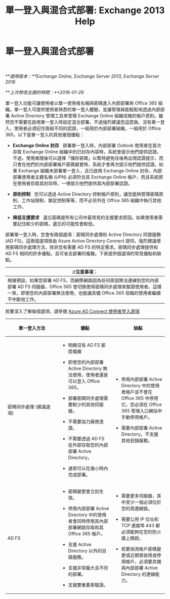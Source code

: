 ﻿---
title: '單一登入與混合式部署: Exchange 2013 Help'
TOCTitle: 單一登入與混合式部署
ms:assetid: 050606f9-718d-4a1f-b7a6-50b08c6e9e07
ms:mtpsurl: https://technet.microsoft.com/zh-tw/library/Hh563846(v=EXCHG.150)
ms:contentKeyID: 50474695
ms.date: 01/11/2018
mtps_version: v=EXCHG.150
ms.translationtype: HT
---

# 單一登入與混合式部署

 

_**適用版本：**Exchange Online, Exchange Server 2013, Exchange Server 2016_

_**上次修改主題的時間：**2016-01-29_

單一登入功能可讓使用者以單一使用者名稱與密碼進入內部部署與 Office 365 組織。單一登入可提供使用者熟悉的單一登入體驗，並讓管理員能輕鬆地透過內部部署 Active Directory 管理工具來管理 Exchange Online 組織信箱的帳戶原則。雖然您不需要在啟用單一登入時設定混合部署，不過強烈建議您這麼做。沒有單一登入，使用者必須記住兩組不同的認證，一組用於內部部署組織，一組用於 Office 365。以下是單一登入的其他幾個優點：

  - **Exchange Online 封存**   部署單一登入時，內部部署 Outlook 使用者在首次存取 Exchange Online 組織中的已封存內容時，系統會提示他們提供認證。不過，使用者隨後可以選擇「儲存密碼」以暫時避免往後再出現認證提示，而只會在他們的內部部署帳戶密碼變更時，系統才會再次提示他們提供認證。如果 Exchange 組織未部署單一登入，且已啟用 Exchange Online 封存，內部部署使用者主體名稱 (UPN) 必須符合其 Exchange Online 帳戶，而且系統將在使用者存取其封存時，一律提示他們提供其內部部署認證。

  - **原則控制**   您可以透過 Active Directory 控制帳戶原則，讓您能夠管理密碼原則、工作站限制、鎖定控制等等，而不必另外在 Office 365 組織中執行其他工作。

  - **降低支援要求**   遺忘密碼是所有公司中最常見的支援要求原因。如果使用者需要記住較少的密碼，遺忘的可能性會較低。

部署單一登入時，您會有兩個選項：密碼同步處理和 Active Directory 同盟服務 (AD FS)。這兩個選項皆由 Azure Active Directory Connect 提供。強烈建議使用密碼同步處理方法，除非您有需要 AD FS 的特定需求。密碼同步處理提供和 AD FS 相同的許多優點，且可省去部署的複雜。下表提供個選項的常見優點和缺點。

<table>
<thead>
<tr class="header">
<th><img src="images/JJ150559.note(EXCHG.150).gif" title="注意事項" alt="注意事項" />注意事項：</th>
</tr>
</thead>
<tbody>
<tr class="odd">
<td>根據預設，如果您部署 AD FS，而網際網路因為任何原因無法連線到您的內部部署 AD FS 伺服器，Office 365 會切換使用密碼同步處理來驗證使用者。這樣一來，即使您的內部部署無法使用，也能讓具備 Office 365 信箱的使用者繼續不中斷地工作。</td>
</tr>
</tbody>
</table>


若要深入了解每個選項，請參閱 [Azure AD Connect 使用者登入選項](http://go.microsoft.com/fwlink/p/?linkid=723514)


<table>
<colgroup>
<col style="width: 33%" />
<col style="width: 33%" />
<col style="width: 33%" />
</colgroup>
<thead>
<tr class="header">
<th><p>單一登入方法</p></th>
<th><p>優點</p></th>
<th><p>缺點</p></th>
</tr>
</thead>
<tbody>
<tr class="odd">
<td><p>密碼同步處理 (建議選項)</p></td>
<td><ul>
<li><p>明顯沒有 AD FS 那麼複雜</p></li>
<li><p>即使您的內部部署 Active Directory 無法使用，使用者還是可以登入 Office 365。</p></li>
<li><p>部署密碼同步處理需要較少的其他伺服器。</p></li>
<li><p>不需要協力廠商憑證。</p></li>
<li><p>不需要透過 AD FS 從外部存取您的內部部署 Active Directory。</p></li>
<li><p>通常可以在幾小時內完成部署。</p></li>
</ul></td>
<td><ul>
<li><p>停用內部部署 Active Directory 中的使用者帳戶並不會在 Office 365 中停用它。您必須在 Office 365 管理入口網站中手動停用帳戶。</p></li>
<li><p>需要內部部署 Active Directory。不支援其他目錄服務。</p></li>
</ul></td>
</tr>
<tr class="even">
<td><p>AD FS</p></td>
<td><ul>
<li><p>密碼變更會立刻生效。</p></li>
<li><p>停用內部部署 Active Directory 中的使用者會同時停用其內部部署網路存取和其 Office 365 帳戶。</p></li>
<li><p>支援 Active Directory 以外的目錄服務。</p></li>
<li><p>支援非常龐大且不同的部署。</p></li>
<li><p>支援雙重要素驗證。</p></li>
</ul></td>
<td><ul>
<li><p>需要更多伺服器，其中至少一個必須位於您的周邊網路。</p></li>
<li><p>需要公用 IP 位址和 TCP 連接埠 443 都必須能夠在您的防火牆上開啟。</p></li>
<li><p>若要偵測帳戶密碼變更或近期曾啟用或停用帳戶，必須要具備與內部部署 Active Directory 的連線能力。</p></li>
</ul></td>
</tr>
</tbody>
</table>


